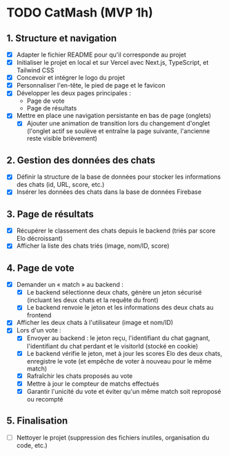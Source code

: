 # TODO CatMash (MVP 1h)

## 1. Structure et navigation

- [x] Adapter le fichier README pour qu'il corresponde au projet
- [x] Initialiser le projet en local et sur Vercel avec Next.js, TypeScript, et Tailwind CSS
- [x] Concevoir et intégrer le logo du projet
- [x] Personnaliser l'en-tête, le pied de page et le favicon
- [x] Développer les deux pages principales :
  - Page de vote
  - Page de résultats
- [x] Mettre en place une navigation persistante en bas de page (onglets)
  - [x] Ajouter une animation de transition lors du changement d'onglet (l'onglet actif se soulève et entraîne la page suivante, l'ancienne reste visible brièvement)

## 2. Gestion des données des chats

- [x] Définir la structure de la base de données pour stocker les informations des chats (id, URL, score, etc.)
- [x] Insérer les données des chats dans la base de données Firebase

## 3. Page de résultats

- [x] Récupérer le classement des chats depuis le backend (triés par score Elo décroissant)
- [x] Afficher la liste des chats triés (image, nom/ID, score)

## 4. Page de vote

- [x] Demander un « match » au backend :
  - [x] Le backend sélectionne deux chats, génère un jeton sécurisé (incluant les deux chats et la requête du front)
  - [x] Le backend renvoie le jeton et les informations des deux chats au frontend
- [x] Afficher les deux chats à l'utilisateur (image et nom/ID)
- [x] Lors d'un vote :
  - [x] Envoyer au backend : le jeton reçu, l'identifiant du chat gagnant, l'identifiant du chat perdant et le visitorId (stocké en cookie)
  - [x] Le backend vérifie le jeton, met à jour les scores Elo des deux chats, enregistre le vote (et empêche de voter à nouveau pour le même match)
  - [x] Rafraîchir les chats proposés au vote
  - [x] Mettre à jour le compteur de matchs effectués
  - [x] Garantir l'unicité du vote et éviter qu'un même match soit reproposé ou recompté

## 5. Finalisation

- [ ] Nettoyer le projet (suppression des fichiers inutiles, organisation du code, etc.)